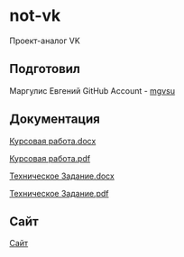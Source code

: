# not-vk
Проект-аналог VK
## Подготовил 
Маргулис Евгений 
GitHub Account - [mgvsu](https://github.com/mgvsu)

## Документация
[Курсовая работа.docx](https://github.com/mgvsu/not-vk/blob/main/Курсовая%20работа.docx)

[Курсовая работа.pdf](https://github.com/mgvsu/not-vk/blob/main/Курсовая%20работа.)

[Техническое Задание.docx](https://github.com/mgvsu/not-vk/blob/main/Техническое%20Задание.docx)

[Техническое Задание.pdf](https://github.com/mgvsu/not-vk/blob/main/Техническое%20Задание.pdf)

## Сайт
[Сайт](https://ntproject.herokuapp.com/login)
